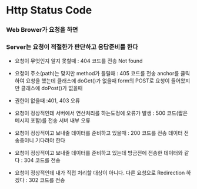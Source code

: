 # Http Status Code

### Web Brower가 요청을 하면

### Server는 요청이 적절한가 판단하고 응답준비를 한다

* 요청이 무엇인지 알지 못할때 : 404 코드를 전송
Not found

* 요청이 주소(path)는 맞지만 method가 틀릴때 : 405 코드를 전송
anchor를 클릭하여 요청을 했는데 클래스에 doGet()가 없을때 form의 POST로 요청이 들어왔지만 클래스에 doPost()가 없을때 

* 권한이 없을때 :401, 403 오류

* 요청이 정상적인데 서버에서 연산처리를 하는도정에 오류가 발생 : 500 코드(짧은 메시지 포함)를 전송
서버 내부 오류

* 요청이 정상적이고 보내줄 데이터를 준비하고 있을때 : 200 코드를 전송 
데이터 전송중이니 기다려야 한다

* 요청이 정상적이고 보내줄 데이터를 준비하고 있는데 방금전에 전송한 데이터와 같다 : 304 코드를 전송 

* 요청이 정상적인데 내가 직접 처리할 대상이 아니다. 다른 요청으로 Redirection 하겠다 : 302 코드를 전송